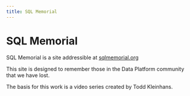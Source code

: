 ```yaml
---
title: SQL Memorial
---
```


# SQL Memorial

SQL Memorial is a site addressible at [sqlmemorial.org](https://sqlmemorial.org)

This site is designed to remember those in the Data Platform community that we have lost.

The basis for this work is a video series created by Todd Kleinhans.

